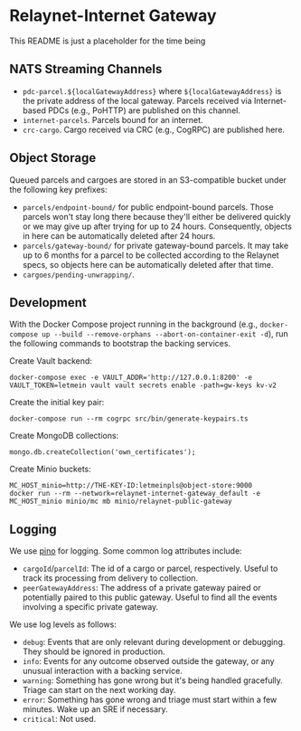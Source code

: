 # Relaynet-Internet Gateway

This README is just a placeholder for the time being

## NATS Streaming Channels

- `pdc-parcel.${localGatewayAddress}` where `${localGatewayAddress}` is the private address of the local gateway. Parcels received via Internet-based PDCs (e.g., PoHTTP) are published on this channel.
- `internet-parcels`. Parcels bound for an internet.
- `crc-cargo`. Cargo received via CRC (e.g., CogRPC) are published here.

## Object Storage

Queued parcels and cargoes are stored in an S3-compatible bucket under the following key prefixes:

- `parcels/endpoint-bound/` for public endpoint-bound parcels. Those parcels won't stay long there because they'll either be delivered quickly or we may give up after trying for up to 24 hours. Consequently, objects in here can be automatically deleted after 24 hours.
- `parcels/gateway-bound/` for private gateway-bound parcels. It may take up to 6 months for a parcel to be collected according to the Relaynet specs, so objects here can be automatically deleted after that time.
- `cargoes/pending-unwrapping/`.

## Development

With the Docker Compose project running in the background (e.g., `docker-compose up --build --remove-orphans --abort-on-container-exit -d`), run the following commands to bootstrap the backing services.

Create Vault backend:

```
docker-compose exec -e VAULT_ADDR='http://127.0.0.1:8200' -e VAULT_TOKEN=letmein vault vault secrets enable -path=gw-keys kv-v2
```

Create the initial key pair:

```
docker-compose run --rm cogrpc src/bin/generate-keypairs.ts
```

Create MongoDB collections:

```
mongo.db.createCollection('own_certificates');
```

Create Minio buckets:

```
MC_HOST_minio=http://THE-KEY-ID:letmeinpls@object-store:9000
docker run --rm --network=relaynet-internet-gateway_default -e MC_HOST_minio minio/mc mb minio/relaynet-public-gateway
```

## Logging

We use [pino](https://getpino.io/) for logging. Some common log attributes include:

- `cargoId`/`parcelId`: The id of a cargo or parcel, respectively. Useful to track its processing from delivery to collection.
- `peerGatewayAddress`: The address of a private gateway paired or potentially paired to this public gateway. Useful to find all the events involving a specific private gateway.

We use log levels as follows:

- `debug`: Events that are only relevant during development or debugging. They should be ignored in production.
- `info`: Events for any outcome observed outside the gateway, or any unusual interaction with a backing service.
- `warning`: Something has gone wrong but it's being handled gracefully. Triage can start on the next working day.
- `error`: Something has gone wrong and triage must start within a few minutes. Wake up an SRE if necessary.
- `critical`: Not used.
